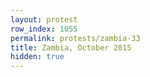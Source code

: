 ```yaml
---
layout: protest
row_index: 1055
permalink: protests/zambia-33
title: Zambia, October 2015
hidden: true
---
```

